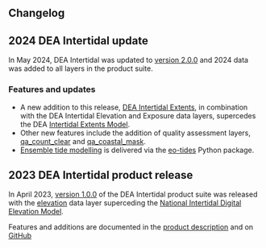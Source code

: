 ## Changelog

## 2024 DEA Intertidal update

In May 2024, DEA Intertidal was updated to [version 2.0.0](https://github.com/GeoscienceAustralia/dea-intertidal/releases/tag/2.0.0) and 2024 data was added to all layers in the product suite.

### Features and updates
- A new addition to this release, [DEA Intertidal Extents](/data/product/dea-intertidal/?tab=description#core-product-layers), in combination with the DEA Intertidal Elevation and Exposure data layers, supercedes the DEA [Intertidal Extents Model](/data/version-history/dea-intertidal-extents-landsat-2.0.0/). 
- Other new features include the addition of quality assessment layers, [qa_count_clear](/data/product/dea-intertidal/?tab=description#quality-assessment-layers) and [qa_coastal_mask](/data/product/dea-intertidal/?tab=description#quality-assessment-layers). 
- [Ensemble tide modelling](/data/product/dea-intertidal/?tab=description#ensemble-tidal-modelling) is delivered via the [eo-tides](https://github.com/GeoscienceAustralia/eo-tides) Python package.

## 2023 DEA Intertidal product release

In April 2023, [version 1.0.0](https://github.com/GeoscienceAustralia/dea-intertidal/releases/tag/1.0.0) of the DEA Intertidal product suite was released with the [elevation](/data/product/dea-intertidal/?tab=description#core-product-layers) data layer superceding the [National Intertidal Digital Elevation Model](/data/version-history/dea-intertidal-elevation-landsat-1.0.0/).

Features and additions are documented in the [product description](/data/product/dea-intertidal/?tab=description#technical-information) and on [GitHub](https://github.com/GeoscienceAustralia/dea-intertidal/releases/tag/1.0.0)
